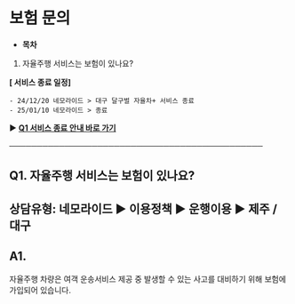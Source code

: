 # 보험 문의

* **목차**

1. 자율주행 서비스는 보험이 있나요?

**[ 서비스 종료 일정]**

```
- 24/12/20 네모라이드 > 대구 달구벌 자율차+ 서비스 종료  
- 25/01/10 네모라이드 > 종료
```

▶ **[Q1 서비스 종료 안내 바로 가기](https://kakaomobilitysupport.zendesk.com/hc/ko/articles/34284366737049)**

──────────────────────────────────────────────

**Q1. 자율주행 서비스는 보험이 있나요?**
--------------------------

상담유형: 네모라이드 ▶ 이용정책 ▶ 운행이용 ▶ 제주 / 대구
-----------------------------------

**A1.**
-------

자율주행 차량은 여객 운송서비스 제공 중 발생할 수 있는 사고를 대비하기 위해 보험에 가입되어 있습니다.